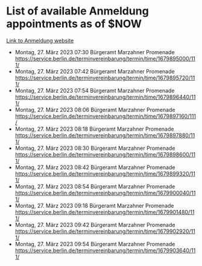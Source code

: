 # List of available Anmeldung appointments as of $NOW
[Link to Anmeldung website](https://service.berlin.de/terminvereinbarung/termin/tag.php?termin=1&anliegen[]=120686&dienstleisterlist=122210,122217,327316,122219,327312,122227,327314,122231,327346,122243,327348,122254,122252,329742,122260,329745,122262,329748,122271,327278,122273,327274,122277,327276,330436,122280,327294,122282,327290,122284,327292,122291,327270,122285,327266,122286,327264,122296,327268,150230,329760,122297,327286,122294,327284,122312,329763,122314,329775,122304,327330,122311,327334,122309,327332,317869,122281,327352,122279,329772,122283,122276,327324,122274,327326,122267,329766,122246,327318,122251,327320,122257,327322,122208,327298,122226,327300&herkunft=http%3A%2F%2Fservice.berlin.de%2Fdienstleistung%2F120686%2F)
- Montag, 27. März 2023 07:30 Bürgeramt Marzahner Promenade https://service.berlin.de/terminvereinbarung/termin/time/1679895000/111/
- Montag, 27. März 2023 07:42 Bürgeramt Marzahner Promenade https://service.berlin.de/terminvereinbarung/termin/time/1679895720/111/
- Montag, 27. März 2023 07:54 Bürgeramt Marzahner Promenade https://service.berlin.de/terminvereinbarung/termin/time/1679896440/111/
- Montag, 27. März 2023 08:06 Bürgeramt Marzahner Promenade https://service.berlin.de/terminvereinbarung/termin/time/1679897160/111/
- Montag, 27. März 2023 08:18 Bürgeramt Marzahner Promenade https://service.berlin.de/terminvereinbarung/termin/time/1679897880/111/
- Montag, 27. März 2023 08:30 Bürgeramt Marzahner Promenade https://service.berlin.de/terminvereinbarung/termin/time/1679898600/111/
- Montag, 27. März 2023 08:42 Bürgeramt Marzahner Promenade https://service.berlin.de/terminvereinbarung/termin/time/1679899320/111/
- Montag, 27. März 2023 08:54 Bürgeramt Marzahner Promenade https://service.berlin.de/terminvereinbarung/termin/time/1679900040/111/
- Montag, 27. März 2023 09:18 Bürgeramt Marzahner Promenade https://service.berlin.de/terminvereinbarung/termin/time/1679901480/111/
- Montag, 27. März 2023 09:42 Bürgeramt Marzahner Promenade https://service.berlin.de/terminvereinbarung/termin/time/1679902920/111/
- Montag, 27. März 2023 09:54 Bürgeramt Marzahner Promenade https://service.berlin.de/terminvereinbarung/termin/time/1679903640/111/
